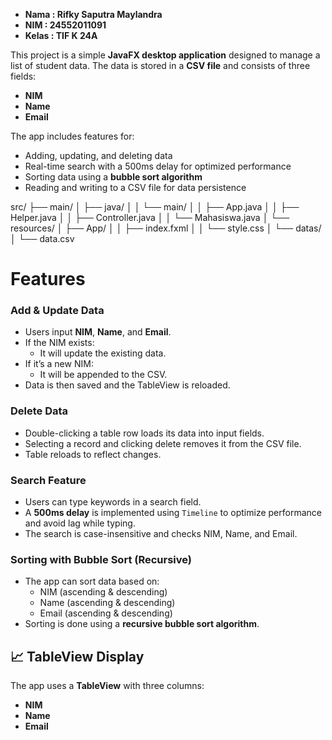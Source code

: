 
- **Nama : Rifky Saputra Maylandra**
- **NIM : 24552011091**
- **Kelas : TIF K 24A**

This project is a simple **JavaFX desktop application** designed to manage a list of student data. The data is stored in a **CSV file** and consists of three fields:
-   **NIM** 
-   **Name**
-   **Email**
    

The app includes features for:
-   Adding, updating, and deleting data
-   Real-time search with a 500ms delay for optimized performance
-   Sorting data using a **bubble sort algorithm**
-   Reading and writing to a CSV file for data persistence

src/
├── main/
│   ├── java/
│   │   └── main/
│   │       ├── App.java
│   │       ├── Helper.java
│   │       ├── Controller.java
│   │       └── Mahasiswa.java
│   └── resources/
│       ├── App/
│       │   ├── index.fxml
│       │   └── style.css
│       └── datas/
│           └── data.csv


#  Features

### Add & Update Data
-   Users input **NIM**, **Name**, and **Email**.
-   If the NIM exists:
    -   It will update the existing data.
-   If it’s a new NIM:
    -   It will be appended to the CSV.
-   Data is then saved and the TableView is reloaded.
    

###  Delete Data
-   Double-clicking a table row loads its data into input fields.
-   Selecting a record and clicking delete removes it from the CSV file.
-   Table reloads to reflect changes.
    

### Search Feature
-   Users can type keywords in a search field.
-   A **500ms delay** is implemented using `Timeline` to optimize performance and avoid lag while typing.
-   The search is case-insensitive and checks NIM, Name, and Email.

###  Sorting with Bubble Sort (Recursive)
-   The app can sort data based on:
    -   NIM (ascending & descending)
    -   Name (ascending & descending)
    -   Email (ascending & descending)
-   Sorting is done using a **recursive bubble sort algorithm**.

## 📈 TableView Display

The app uses a **TableView** with three columns:
-   **NIM**
-   **Name**
-   **Email**
